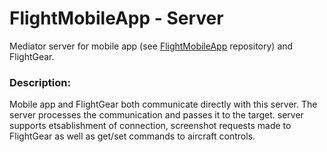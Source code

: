 # FlightMobileApp - Server

Mediator server for mobile app (see [FlightMobileApp](https://github.com/JennyDavidov/FlightMobileApp) repository) and FlightGear.

### Description: 
Mobile app and FlightGear both communicate directly with this server. The server processes the communication and passes it to the target. 
server supports etsablishment of connection, screenshot requests made to FlightGear as well as get/set commands to aircraft controls.
